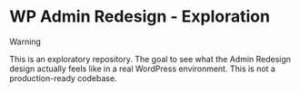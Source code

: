 # WP Admin Redesign - Exploration

> [!WARNING]
> This is an exploratory repository. The goal to see what the Admin Redesign design actually feels like in a real WordPress environment. This is not a production-ready codebase.
